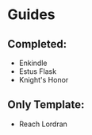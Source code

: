 # Guides

## Completed:
- Enkindle
- Estus Flask
- Knight's Honor

## Only Template:
- Reach Lordran